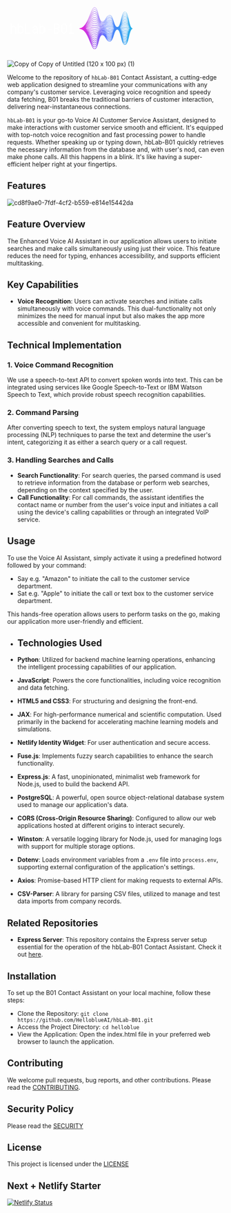<svg xmlns="http://www.w3.org/2000/svg" xmlns:xlink="http://www.w3.org/1999/xlink" width="1500" zoomAndPan="magnify" viewBox="0 0 1125 374.999991" height="500" preserveAspectRatio="xMidYMid meet" version="1.0"><defs><g/><clipPath id="49922f0321"><path d="M 373.628906 102.488281 L 648.878906 102.488281 L 648.878906 318.488281 L 373.628906 318.488281 Z M 373.628906 102.488281 " clip-rule="nonzero"/></clipPath><clipPath id="d25e6f1128"><path d="M 629.9375 168.160156 C 624.828125 146.046875 620 125.164062 609.703125 125.164062 C 599.417969 125.164062 594.585938 144.507812 589.472656 164.988281 C 584.6875 184.136719 579.742188 203.9375 570.355469 203.9375 C 560.9375 203.9375 556.003906 188.425781 551.230469 173.425781 C 546.332031 158.03125 541.265625 142.109375 531.007812 142.109375 C 520.84375 142.109375 515.757812 150.730469 510.839844 159.066406 C 505.867188 167.496094 501.171875 175.460938 491.664062 175.460938 C 482.269531 175.460938 477.324219 157.191406 472.546875 139.523438 C 467.429688 120.605469 462.597656 102.738281 452.320312 102.738281 C 444.035156 102.738281 436.988281 119.710938 428.0625 141.195312 C 415.28125 171.96875 399.375 210.265625 373.628906 210.265625 L 373.628906 214.003906 C 401.699219 214.003906 416.871094 251.636719 429.0625 281.875 C 437.214844 302.101562 443.65625 318.078125 452.320312 318.078125 C 463.257812 318.078125 468.175781 299.898438 473.378906 280.65625 C 478.074219 263.300781 482.929688 245.355469 491.664062 245.355469 C 500.679688 245.355469 505.253906 253.113281 510.097656 261.324219 C 515.140625 269.871094 520.351562 278.707031 531.007812 278.707031 C 541.898438 278.707031 547.058594 262.480469 552.050781 246.789062 C 556.730469 232.082031 561.570312 216.878906 570.355469 216.878906 C 579.070312 216.878906 583.933594 236.347656 588.636719 255.175781 C 593.832031 275.992188 598.746094 295.652344 609.703125 295.652344 C 620.671875 295.652344 625.582031 275.289062 630.777344 253.726562 C 635.261719 235.105469 640.347656 214.003906 649.050781 214.003906 L 649.050781 210.265625 C 639.671875 210.265625 634.722656 188.859375 629.9375 168.160156 Z M 491.664062 236.097656 C 488.882812 236.097656 486.480469 237.125 484.351562 238.894531 C 486.46875 236.792969 488.863281 235.535156 491.664062 235.535156 C 500.882812 235.535156 505.46875 241.089844 510.324219 246.96875 C 515.351562 253.058594 520.554688 259.355469 531.007812 259.355469 C 536.609375 259.355469 540.695312 256.164062 544.035156 251.511719 C 540.667969 258.15625 536.660156 263.097656 531.007812 263.097656 C 521.863281 263.097656 517.28125 256.808594 512.433594 250.152344 C 507.398438 243.242188 502.191406 236.097656 491.664062 236.097656 Z M 550.828125 207.269531 C 545.957031 206.539062 540.917969 205.785156 531.007812 205.785156 C 521.132812 205.785156 516.113281 206.191406 511.257812 206.582031 C 506.441406 206.972656 501.460938 207.375 491.664062 207.375 C 481.914062 207.375 476.957031 206.5 472.164062 205.65625 C 467.285156 204.800781 462.242188 203.910156 452.320312 203.910156 C 444.445312 203.910156 437.433594 205.003906 429.316406 206.269531 C 422.480469 207.335938 414.730469 208.542969 404.683594 209.421875 C 414.894531 207.210938 422.777344 204.164062 429.726562 201.476562 C 438.085938 198.238281 444.6875 195.683594 452.320312 195.683594 C 461.921875 195.683594 466.597656 198.152344 471.550781 200.769531 C 476.488281 203.375 481.59375 206.074219 491.664062 206.074219 C 501.613281 206.074219 506.667969 204.847656 511.558594 203.664062 C 516.339844 202.503906 521.285156 201.308594 531.007812 201.308594 C 540.644531 201.308594 545.332031 203.414062 550.296875 205.640625 C 552.101562 206.453125 553.929688 207.269531 556.015625 207.984375 C 554.144531 207.765625 552.472656 207.515625 550.828125 207.269531 Z M 555.886719 209.957031 C 553.949219 210.183594 552.226562 210.441406 550.53125 210.691406 C 545.730469 211.410156 540.769531 212.15625 531.007812 212.15625 C 521.214844 212.15625 516.234375 211.753906 511.417969 211.363281 C 506.5625 210.972656 501.542969 210.566406 491.664062 210.566406 C 481.738281 210.566406 476.695312 211.453125 471.816406 212.3125 C 467.023438 213.15625 462.066406 214.027344 452.320312 214.027344 C 444.570312 214.027344 437.980469 213.523438 429.636719 212.886719 C 422.871094 212.367188 415.21875 211.78125 405.308594 211.347656 C 415.191406 210.46875 422.851562 209.273438 429.621094 208.21875 C 437.988281 206.914062 444.597656 205.882812 452.320312 205.882812 C 462.070312 205.882812 467.027344 206.757812 471.820312 207.601562 C 476.699219 208.457031 481.742188 209.347656 491.664062 209.347656 C 501.539062 209.347656 506.5625 208.941406 511.417969 208.550781 C 516.234375 208.160156 521.214844 207.757812 531.011719 207.757812 C 540.773438 207.757812 545.738281 208.5 550.539062 209.21875 C 552.230469 209.472656 553.953125 209.730469 555.886719 209.957031 Z M 429.476562 214.933594 C 437.535156 215.550781 444.492188 216.082031 452.320312 216.082031 C 462.246094 216.082031 467.292969 215.195312 472.171875 214.335938 C 476.960938 213.492188 481.917969 212.621094 491.664062 212.621094 C 501.460938 212.621094 506.4375 213.023438 511.253906 213.410156 C 516.109375 213.804688 521.132812 214.207031 531.007812 214.207031 C 540.921875 214.207031 545.960938 213.453125 550.835938 212.726562 C 552.257812 212.511719 553.699219 212.296875 555.273438 212.101562 C 553.472656 212.753906 551.847656 213.480469 550.246094 214.199219 C 545.292969 216.421875 540.617188 218.523438 531.007812 218.523438 C 521.300781 218.523438 516.582031 217.378906 511.589844 216.171875 C 506.691406 214.984375 501.628906 213.757812 491.664062 213.757812 C 481.5625 213.757812 476.445312 216.460938 471.496094 219.078125 C 466.554688 221.683594 461.890625 224.148438 452.320312 224.148438 C 444.703125 224.148438 438.195312 222.128906 429.957031 219.570312 C 423.328125 217.511719 415.84375 215.1875 406.195312 213.445312 C 415.605469 213.871094 422.957031 214.433594 429.476562 214.933594 Z M 589.835938 213.121094 C 594.71875 214.050781 599.769531 215.015625 609.703125 215.015625 C 619.597656 215.015625 624.628906 214.441406 629.496094 213.886719 C 631.042969 213.710938 632.613281 213.53125 634.351562 213.371094 C 632.375 214.167969 630.617188 215.074219 628.886719 215.96875 C 623.945312 218.527344 619.28125 220.941406 609.703125 220.941406 C 600.152344 220.941406 595.492188 218.277344 590.558594 215.457031 C 588.511719 214.285156 586.433594 213.101562 583.988281 212.113281 C 586.132812 212.417969 588 212.769531 589.835938 213.121094 Z M 583.386719 209.957031 C 585.949219 209.621094 588.097656 209.210938 590.214844 208.808594 C 595.003906 207.894531 599.960938 206.953125 609.703125 206.953125 C 619.402344 206.953125 624.113281 208.316406 629.105469 209.761719 C 630.902344 210.28125 632.726562 210.808594 634.804688 211.265625 C 632.789062 211.445312 631.011719 211.644531 629.261719 211.84375 C 624.453125 212.394531 619.484375 212.960938 609.703125 212.960938 C 599.964844 212.960938 595.011719 212.015625 590.222656 211.105469 C 588.105469 210.699219 585.953125 210.289062 583.386719 209.957031 Z M 629.652344 207.867188 C 624.75 206.449219 619.679688 204.980469 609.703125 204.980469 C 599.773438 204.980469 594.726562 205.941406 589.84375 206.871094 C 587.816406 207.261719 585.753906 207.652344 583.316406 207.976562 C 586.03125 206.941406 588.285156 205.65625 590.5 204.390625 C 595.445312 201.558594 600.117188 198.886719 609.703125 198.886719 C 619.246094 198.886719 623.90625 202.117188 628.839844 205.535156 C 630.675781 206.808594 632.539062 208.097656 634.667969 209.214844 C 632.902344 208.804688 631.289062 208.339844 629.652344 207.867188 Z M 551.070312 203.917969 C 546.144531 201.707031 541.046875 199.417969 531.007812 199.417969 C 521.058594 199.417969 516.003906 200.644531 511.113281 201.828125 C 506.332031 202.984375 501.386719 204.183594 491.664062 204.183594 C 482.0625 204.183594 477.386719 201.714844 472.433594 199.097656 C 467.496094 196.492188 462.390625 193.792969 452.320312 193.792969 C 444.335938 193.792969 437.25 196.539062 429.042969 199.710938 C 422.171875 202.371094 414.378906 205.382812 404.289062 207.570312 C 414.691406 204.023438 422.710938 199.082031 429.773438 194.726562 C 438.144531 189.5625 444.757812 185.484375 452.320312 185.484375 C 461.816406 185.484375 466.46875 189.578125 471.394531 193.917969 C 476.355469 198.285156 481.488281 202.800781 491.664062 202.800781 C 501.675781 202.800781 506.757812 200.746094 511.675781 198.761719 C 516.648438 196.753906 521.347656 194.859375 531.007812 194.859375 C 540.546875 194.859375 545.207031 198.347656 550.140625 202.039062 C 551.925781 203.375 553.738281 204.722656 555.792969 205.90625 C 554.140625 205.296875 552.617188 204.613281 551.070312 203.917969 Z M 429.324219 221.609375 C 437.402344 224.117188 444.378906 226.28125 452.320312 226.28125 C 462.421875 226.28125 467.539062 223.578125 472.492188 220.964844 C 477.429688 218.355469 482.09375 215.894531 491.664062 215.894531 C 501.371094 215.894531 506.089844 217.035156 511.085938 218.246094 C 515.980469 219.433594 521.046875 220.660156 531.007812 220.660156 C 541.074219 220.660156 546.179688 218.367188 551.121094 216.148438 C 552.101562 215.707031 553.078125 215.269531 554.078125 214.855469 C 552.65625 215.78125 551.328125 216.769531 550.019531 217.75 C 545.113281 221.421875 540.476562 224.890625 531.007812 224.890625 C 521.386719 224.890625 516.707031 223 511.75 221 C 506.816406 219.007812 501.714844 216.949219 491.664062 216.949219 C 481.410156 216.949219 476.25 221.492188 471.257812 225.882812 C 466.363281 230.191406 461.738281 234.265625 452.320312 234.265625 C 444.832031 234.265625 438.398438 230.753906 430.257812 226.308594 C 423.84375 222.808594 416.636719 218.878906 407.421875 215.847656 C 416.199219 217.535156 423.136719 219.6875 429.324219 221.609375 Z M 589.5 217.3125 C 594.457031 220.148438 599.582031 223.078125 609.703125 223.078125 C 619.800781 223.078125 624.917969 220.429688 629.867188 217.867188 C 630.960938 217.300781 632.039062 216.746094 633.160156 216.21875 C 631.554688 217.464844 630.082031 218.816406 628.625 220.15625 C 623.730469 224.664062 619.105469 228.925781 609.703125 228.925781 C 600.3125 228.925781 595.6875 224.519531 590.792969 219.851562 C 589.050781 218.191406 587.28125 216.511719 585.28125 215.023438 C 586.742188 215.738281 588.113281 216.515625 589.5 217.3125 Z M 629.914062 203.984375 C 624.960938 200.550781 619.835938 196.996094 609.703125 196.996094 C 599.617188 196.996094 594.503906 199.921875 589.5625 202.75 C 587.660156 203.835938 585.796875 204.898438 583.683594 205.796875 C 586.304688 204.09375 588.496094 202.007812 590.652344 199.953125 C 595.578125 195.257812 600.226562 190.824219 609.703125 190.824219 C 619.140625 190.824219 623.789062 195.921875 628.710938 201.316406 C 630.382812 203.152344 632.078125 205.007812 633.976562 206.660156 C 632.574219 205.824219 631.253906 204.910156 629.914062 203.984375 Z M 551.222656 200.59375 C 546.269531 196.886719 541.148438 193.050781 531.007812 193.050781 C 520.996094 193.050781 515.914062 195.101562 511 197.085938 C 506.023438 199.09375 501.324219 200.992188 491.664062 200.992188 C 482.167969 200.992188 477.515625 196.898438 472.589844 192.558594 C 467.628906 188.191406 462.496094 183.675781 452.320312 183.675781 C 444.246094 183.675781 437.097656 188.085938 428.824219 193.1875 C 421.945312 197.429688 414.144531 202.238281 404.074219 205.722656 C 414.5625 200.839844 422.652344 194.011719 429.769531 187.996094 C 438.167969 180.894531 444.804688 175.285156 452.320312 175.285156 C 461.746094 175.285156 466.398438 181.015625 471.324219 187.085938 C 476.285156 193.199219 481.417969 199.523438 491.664062 199.523438 C 501.726562 199.523438 506.828125 196.640625 511.761719 193.855469 C 516.71875 191.054688 521.398438 188.410156 531.007812 188.410156 C 540.476562 188.410156 545.132812 193.285156 550.058594 198.445312 C 551.675781 200.140625 553.3125 201.847656 555.132812 203.386719 C 553.789062 202.507812 552.515625 201.558594 551.222656 200.59375 Z M 429.195312 228.253906 C 437.28125 232.667969 444.265625 236.480469 452.320312 236.480469 C 462.574219 236.480469 467.734375 231.941406 472.726562 227.546875 C 477.621094 223.238281 482.246094 219.167969 491.664062 219.167969 C 501.285156 219.167969 505.964844 221.058594 510.921875 223.058594 C 515.855469 225.046875 520.957031 227.109375 531.007812 227.109375 C 541.214844 227.109375 546.363281 223.253906 551.347656 219.527344 C 551.636719 219.308594 551.921875 219.09375 552.210938 218.882812 C 551.40625 219.683594 550.625 220.496094 549.851562 221.308594 C 544.964844 226.425781 540.351562 231.257812 531.007812 231.257812 C 521.472656 231.257812 516.824219 228.632812 511.902344 225.847656 C 506.9375 223.042969 501.800781 220.140625 491.664062 220.140625 C 481.28125 220.140625 476.105469 226.519531 471.097656 232.6875 C 466.21875 238.699219 461.609375 244.382812 452.320312 244.382812 C 444.957031 244.382812 438.585938 239.394531 430.519531 233.085938 C 424.433594 228.324219 417.628906 223.003906 409.046875 218.761719 C 417.019531 221.613281 423.433594 225.113281 429.195312 228.253906 Z M 589.265625 221.457031 C 594.257812 226.21875 599.421875 231.144531 609.703125 231.144531 C 619.972656 231.144531 625.136719 226.386719 630.128906 221.785156 C 630.464844 221.476562 630.796875 221.171875 631.128906 220.867188 C 630.21875 222.003906 629.335938 223.167969 628.460938 224.332031 C 623.578125 230.796875 618.96875 236.90625 609.703125 236.90625 C 600.441406 236.90625 595.832031 230.753906 590.949219 224.238281 C 589.828125 222.742188 588.699219 221.238281 587.503906 219.796875 C 588.09375 220.34375 588.675781 220.898438 589.265625 221.457031 Z M 630.046875 200.097656 C 625.078125 194.652344 619.941406 189.015625 609.703125 189.015625 C 599.503906 189.015625 594.371094 193.910156 589.40625 198.644531 C 587.816406 200.160156 586.253906 201.644531 584.550781 202.964844 C 586.828125 200.734375 588.789062 198.121094 590.71875 195.542969 C 595.644531 188.96875 600.296875 182.757812 609.703125 182.757812 C 619.078125 182.757812 623.734375 189.742188 628.660156 197.132812 C 630.007812 199.15625 631.371094 201.195312 632.84375 203.09375 C 631.898438 202.128906 630.976562 201.121094 630.046875 200.097656 Z M 551.304688 197.253906 C 546.34375 192.058594 541.214844 186.683594 531.007812 186.683594 C 520.945312 186.683594 515.84375 189.566406 510.914062 192.355469 C 505.957031 195.15625 501.273438 197.800781 491.664062 197.800781 C 482.238281 197.800781 477.585938 192.066406 472.660156 186 C 467.699219 179.882812 462.566406 173.558594 452.320312 173.558594 C 444.175781 173.558594 436.984375 179.640625 428.65625 186.679688 C 421.78125 192.488281 413.988281 199.066406 403.96875 203.847656 C 414.472656 197.640625 422.585938 188.945312 429.726562 181.292969 C 437.835938 172.59375 444.839844 165.085938 452.320312 165.085938 C 461.703125 165.085938 466.363281 172.46875 471.296875 180.285156 C 476.253906 188.136719 481.375 196.253906 491.664062 196.253906 C 501.765625 196.253906 506.878906 192.539062 511.820312 188.949219 C 516.765625 185.355469 521.441406 181.960938 531.007812 181.960938 C 540.433594 181.960938 545.089844 188.234375 550.023438 194.875 C 551.351562 196.664062 552.691406 198.46875 554.140625 200.152344 C 553.179688 199.21875 552.25 198.242188 551.304688 197.253906 Z M 429.101562 234.894531 C 437.183594 241.21875 444.164062 246.679688 452.320312 246.679688 C 462.703125 246.679688 467.878906 240.304688 472.886719 234.136719 C 477.765625 228.121094 482.375 222.441406 491.664062 222.441406 C 501.199219 222.441406 505.847656 225.066406 510.769531 227.851562 C 515.738281 230.65625 520.871094 233.558594 531.007812 233.558594 C 540.347656 233.558594 545.46875 229.128906 550.0625 224.40625 C 549.949219 224.554688 549.835938 224.707031 549.726562 224.855469 C 544.851562 231.421875 540.246094 237.625 531.007812 237.625 C 521.558594 237.625 516.933594 234.265625 512.035156 230.707031 C 507.046875 227.082031 501.886719 223.332031 491.664062 223.332031 C 481.171875 223.332031 475.992188 231.535156 470.984375 239.46875 C 466.109375 247.199219 461.5 254.5 452.320312 254.5 C 445.070312 254.5 438.75 248.046875 430.746094 239.878906 C 425.132812 234.152344 418.910156 227.804688 411.222656 222.511719 C 418.167969 226.347656 423.90625 230.828125 429.101562 234.894531 Z M 591.058594 228.597656 C 590.71875 228.015625 590.378906 227.433594 590.035156 226.851562 C 594.773438 233.121094 599.933594 239.207031 609.703125 239.207031 C 619.101562 239.207031 624.234375 233.613281 628.828125 227.644531 C 628.667969 227.921875 628.507812 228.203125 628.347656 228.480469 C 623.464844 236.917969 618.855469 244.886719 609.703125 244.886719 C 600.550781 244.886719 595.941406 236.976562 591.058594 228.597656 Z M 630.09375 196.175781 C 625.132812 188.734375 620.003906 181.035156 609.703125 181.035156 C 599.433594 181.035156 594.304688 187.882812 589.339844 194.507812 C 588.1875 196.046875 587.046875 197.5625 585.863281 198.988281 C 587.609375 196.539062 589.183594 193.839844 590.738281 191.167969 C 595.675781 182.699219 600.339844 174.695312 609.703125 174.695312 C 619.042969 174.695312 623.710938 183.582031 628.648438 192.984375 C 629.574219 194.75 630.507812 196.523438 631.480469 198.242188 C 631.019531 197.5625 630.558594 196.871094 630.09375 196.175781 Z M 551.34375 193.898438 C 546.386719 187.21875 541.257812 180.316406 531.007812 180.316406 C 520.90625 180.316406 515.796875 184.027344 510.855469 187.621094 C 505.90625 191.214844 501.234375 194.609375 491.664062 194.609375 C 482.28125 194.609375 477.621094 187.226562 472.6875 179.410156 C 467.734375 171.558594 462.609375 163.441406 452.320312 163.441406 C 444.125 163.441406 436.894531 171.195312 428.523438 180.171875 C 421.660156 187.53125 413.878906 195.863281 403.925781 201.933594 C 414.398438 194.410156 422.515625 183.886719 429.65625 174.617188 C 437.8125 164.03125 444.855469 154.886719 452.320312 154.886719 C 461.683594 154.886719 466.355469 163.933594 471.300781 173.507812 C 476.242188 183.082031 481.355469 192.976562 491.664062 192.976562 C 501.796875 192.976562 506.910156 188.4375 511.855469 184.046875 C 516.800781 179.65625 521.46875 175.507812 531.007812 175.507812 C 540.40625 175.507812 545.074219 183.191406 550.015625 191.328125 C 550.996094 192.9375 551.980469 194.558594 553.011719 196.125 C 552.453125 195.390625 551.898438 194.648438 551.34375 193.898438 Z M 429.046875 241.546875 C 437.105469 249.773438 444.070312 256.878906 452.320312 256.878906 C 462.8125 256.878906 467.992188 248.675781 473 240.742188 C 477.878906 233.015625 482.484375 225.714844 491.664062 225.714844 C 501.113281 225.714844 505.738281 229.074219 510.636719 232.632812 C 515.625 236.257812 520.785156 240.007812 531.007812 240.007812 C 539.082031 240.007812 544.011719 235.828125 548.148438 230.8125 C 543.773438 237.875 539.226562 243.992188 531.007812 243.992188 C 521.640625 243.992188 517.03125 239.902344 512.152344 235.570312 C 507.148438 231.121094 501.96875 226.523438 491.664062 226.523438 C 481.078125 226.523438 475.902344 236.546875 470.898438 246.238281 C 466.015625 255.6875 461.40625 264.617188 452.320312 264.617188 C 445.175781 264.617188 438.582031 256.304688 430.945312 246.683594 C 425.964844 240.40625 420.5 233.527344 413.941406 227.492188 C 419.671875 231.984375 424.558594 236.96875 429.046875 241.546875 Z M 609.703125 247.269531 C 617.800781 247.269531 622.730469 241.972656 626.851562 235.589844 C 622.445312 244.832031 617.886719 252.867188 609.703125 252.867188 C 601.265625 252.867188 596.679688 244.46875 592.144531 235.03125 C 596.351562 241.652344 601.335938 247.269531 609.703125 247.269531 Z M 630.105469 192.222656 C 625.15625 182.796875 620.039062 173.054688 609.703125 173.054688 C 599.394531 173.054688 594.273438 181.84375 589.320312 190.339844 C 588.652344 191.488281 587.988281 192.625 587.316406 193.738281 C 588.503906 191.496094 589.625 189.148438 590.734375 186.820312 C 595.683594 176.4375 600.359375 166.632812 609.703125 166.632812 C 619.027344 166.632812 623.707031 177.429688 628.664062 188.863281 C 629.191406 190.078125 629.71875 191.296875 630.257812 192.507812 C 630.207031 192.414062 630.15625 192.316406 630.105469 192.222656 Z M 551.351562 190.515625 C 546.402344 182.371094 541.285156 173.949219 531.007812 173.949219 C 520.878906 173.949219 515.761719 178.488281 510.820312 182.878906 C 505.875 187.269531 501.203125 191.417969 491.664062 191.417969 C 482.304688 191.417969 477.632812 182.371094 472.6875 172.792969 C 467.742188 163.222656 462.632812 153.324219 452.320312 153.324219 C 444.085938 153.324219 436.824219 162.75 428.417969 173.664062 C 421.570312 182.550781 413.8125 192.613281 403.9375 199.96875 C 414.347656 191.140625 422.441406 178.820312 429.566406 167.96875 C 437.773438 155.476562 444.859375 144.6875 452.320312 144.6875 C 461.671875 144.6875 466.355469 155.40625 471.316406 166.753906 C 476.246094 178.035156 481.34375 189.703125 491.664062 189.703125 C 501.816406 189.703125 506.929688 184.339844 511.875 179.152344 C 516.820312 173.960938 521.492188 169.058594 531.011719 169.058594 C 540.394531 169.058594 545.074219 178.160156 550.027344 187.796875 C 550.671875 189.050781 551.320312 190.308594 551.980469 191.550781 C 551.769531 191.207031 551.558594 190.863281 551.351562 190.515625 Z M 429.015625 248.214844 C 437.046875 258.335938 443.984375 267.082031 452.320312 267.082031 C 462.90625 267.082031 468.082031 257.058594 473.085938 247.367188 C 477.96875 237.914062 482.578125 228.988281 491.664062 228.988281 C 501.03125 228.988281 505.640625 233.078125 510.519531 237.410156 C 515.527344 241.859375 520.707031 246.457031 531.007812 246.457031 C 538.089844 246.457031 542.75 242.597656 546.570312 237.558594 C 542.617188 244.671875 538.226562 250.359375 531.007812 250.359375 C 521.71875 250.359375 517.125 245.539062 512.257812 240.433594 C 507.238281 235.164062 502.046875 229.714844 491.664062 229.714844 C 480.996094 229.714844 475.828125 241.546875 470.828125 252.988281 C 465.941406 264.167969 461.324219 274.730469 452.320312 274.730469 C 445.273438 274.730469 438.714844 264.890625 431.125 253.492188 C 427 247.300781 422.542969 240.609375 417.394531 234.410156 C 421.667969 238.960938 425.46875 243.746094 429.015625 248.214844 Z M 609.703125 255.332031 C 616.773438 255.332031 621.429688 250.445312 625.226562 244.035156 C 621.328125 253.140625 616.8125 260.851562 609.703125 260.851562 C 602.375 260.851562 597.804688 252.859375 593.828125 243.617188 C 597.691406 250.21875 602.414062 255.332031 609.703125 255.332031 Z M 609.703125 165.070312 C 599.375 165.070312 594.265625 175.785156 589.324219 186.148438 C 589.074219 186.679688 588.820312 187.207031 588.566406 187.734375 C 589.296875 186.003906 590.007812 184.242188 590.714844 182.488281 C 595.460938 170.730469 600.367188 158.570312 609.703125 158.570312 C 619.027344 158.570312 623.9375 171.878906 628.683594 184.753906 C 628.882812 185.292969 629.082031 185.832031 629.28125 186.371094 C 624.582031 175.597656 619.488281 165.070312 609.703125 165.070312 Z M 531.007812 167.582031 C 520.855469 167.582031 515.746094 172.945312 510.800781 178.132812 C 505.855469 183.324219 501.183594 188.226562 491.664062 188.226562 C 482.3125 188.226562 477.628906 177.507812 472.671875 166.160156 C 467.738281 154.875 462.640625 143.207031 452.320312 143.207031 C 444.0625 143.207031 437.121094 153.777344 428.332031 167.160156 C 421.460938 177.621094 413.675781 189.46875 403.796875 198.117188 C 414.210938 187.980469 422.324219 173.820312 429.46875 161.351562 C 437.726562 146.9375 444.855469 134.488281 452.320312 134.488281 C 461.675781 134.488281 466.589844 147.460938 471.339844 160.007812 C 476.257812 172.996094 481.347656 186.429688 491.664062 186.429688 C 501.828125 186.429688 506.9375 180.246094 511.875 174.265625 C 516.824219 168.273438 521.503906 162.609375 531.007812 162.609375 C 540.390625 162.609375 545.082031 173.132812 550.042969 184.277344 C 550.414062 185.105469 550.785156 185.9375 551.160156 186.765625 C 546.277344 177.273438 541.171875 167.582031 531.007812 167.582031 Z M 429.003906 254.90625 C 437.332031 267.40625 443.90625 277.277344 452.320312 277.277344 C 461.847656 277.277344 466.988281 267.84375 471.542969 257.679688 C 471.28125 258.359375 471.023438 259.046875 470.761719 259.726562 C 466.085938 272.078125 461.25 284.851562 452.320312 284.851562 C 445.359375 284.851562 438.839844 273.476562 431.285156 260.308594 C 428.214844 254.949219 424.957031 249.269531 421.363281 243.746094 C 424.070312 247.503906 426.597656 251.289062 429.003906 254.90625 Z M 481.574219 238.003906 C 484.3125 234.5 487.523438 232.261719 491.664062 232.261719 C 500.957031 232.261719 505.550781 237.085938 510.414062 242.191406 C 515.4375 247.457031 520.628906 252.90625 531.007812 252.90625 C 537.296875 252.90625 541.675781 249.367188 545.246094 244.457031 C 541.601562 251.457031 537.417969 256.726562 531.007812 256.726562 C 521.792969 256.726562 517.207031 251.175781 512.351562 245.292969 C 507.320312 239.203125 502.121094 232.90625 491.664062 232.90625 C 487.597656 232.90625 484.332031 234.859375 481.574219 238.003906 Z M 609.703125 263.398438 C 615.96875 263.398438 620.335938 258.90625 623.882812 252.648438 C 620.265625 261.699219 615.996094 268.832031 609.703125 268.832031 C 603.21875 268.832031 598.886719 261.476562 595.199219 252.304688 C 598.804688 258.726562 603.246094 263.398438 609.703125 263.398438 Z M 609.703125 157.089844 C 599.488281 157.089844 594.390625 169.429688 589.515625 181.511719 C 589.910156 180.402344 590.300781 179.285156 590.6875 178.171875 C 595.445312 164.570312 600.363281 150.503906 609.703125 150.503906 C 618.921875 150.503906 623.839844 165.480469 628.546875 180.140625 C 624.046875 168.210938 618.996094 157.089844 609.703125 157.089844 Z M 609.703125 149.109375 C 599.953125 149.109375 594.875 162.058594 590.203125 175.335938 C 590.355469 174.84375 590.507812 174.355469 590.65625 173.863281 C 595.421875 158.414062 600.351562 142.441406 609.703125 142.441406 C 618.558594 142.441406 623.453125 158.039062 628 173.957031 C 623.640625 160.894531 618.632812 149.109375 609.703125 149.109375 Z M 531.007812 161.210938 C 520.84375 161.210938 515.738281 167.398438 510.796875 173.375 C 505.847656 179.371094 501.171875 185.035156 491.664062 185.035156 C 482.3125 185.035156 477.398438 172.058594 472.644531 159.511719 C 467.726562 146.523438 462.640625 133.089844 452.320312 133.089844 C 444.046875 133.089844 437.078125 145.253906 428.253906 160.65625 C 421.359375 172.695312 413.546875 186.332031 403.65625 196.273438 C 414.066406 184.835938 422.199219 168.839844 429.359375 154.757812 C 437.667969 138.40625 444.84375 124.289062 452.320312 124.289062 C 461.683594 124.289062 466.609375 139.023438 471.371094 153.273438 C 476.277344 167.964844 481.355469 183.15625 491.664062 183.15625 C 501.835938 183.15625 506.933594 176.15625 511.867188 169.386719 C 516.824219 162.585938 521.507812 156.160156 531.007812 156.160156 C 540.398438 156.160156 545.316406 168.667969 550.070312 180.769531 C 550.226562 181.164062 550.382812 181.5625 550.539062 181.960938 C 545.84375 171.476562 540.757812 161.210938 531.007812 161.210938 Z M 429.007812 261.617188 C 437.292969 276.066406 443.835938 287.480469 452.320312 287.480469 C 460.4375 287.480469 465.371094 279.691406 469.449219 270.199219 C 465.128906 282.9375 460.394531 294.96875 452.320312 294.96875 C 445.445312 294.96875 438.953125 282.066406 431.441406 267.132812 C 429.570312 263.410156 427.628906 259.554688 425.582031 255.683594 C 426.753906 257.6875 427.894531 259.675781 429.007812 261.617188 Z M 609.703125 271.460938 C 615.324219 271.460938 619.414062 267.335938 622.75 261.316406 C 619.359375 270.1875 615.34375 276.8125 609.703125 276.8125 C 603.890625 276.8125 599.804688 270.011719 596.351562 261.027344 C 599.742188 267.191406 603.910156 271.460938 609.703125 271.460938 Z M 609.703125 141.128906 C 600.277344 141.128906 595.226562 154.84375 590.6875 169.339844 C 595.441406 152.109375 600.375 134.378906 609.703125 134.378906 C 618.285156 134.378906 623.152344 150.667969 627.582031 167.820312 C 623.21875 153.222656 618.410156 141.128906 609.703125 141.128906 Z M 550.101562 177.269531 C 545.527344 165.785156 540.46875 154.84375 531.007812 154.84375 C 520.839844 154.84375 515.738281 161.84375 510.804688 168.613281 C 505.847656 175.417969 501.167969 181.84375 491.664062 181.84375 C 482.300781 181.84375 477.378906 167.109375 472.617188 152.855469 C 467.707031 138.164062 462.628906 122.972656 452.320312 122.972656 C 444.039062 122.972656 437.042969 136.734375 428.1875 154.160156 C 421.230469 167.847656 413.347656 183.363281 403.378906 194.617188 C 413.851562 181.867188 422.039062 163.949219 429.246094 148.183594 C 437.605469 129.890625 444.828125 114.085938 452.320312 114.085938 C 461.699219 114.085938 466.632812 130.589844 471.402344 146.546875 C 476.304688 162.933594 481.371094 179.882812 491.664062 179.882812 C 501.835938 179.882812 506.929688 172.070312 511.855469 164.515625 C 516.820312 156.902344 521.507812 149.710938 531.011719 149.710938 C 540.410156 149.710938 545.339844 163.71875 550.101562 177.269531 Z M 431.585938 273.960938 C 430.894531 272.410156 430.191406 270.839844 429.476562 269.257812 C 437.503906 285.210938 443.933594 297.679688 452.320312 297.679688 C 459.496094 297.679688 464.179688 290.878906 467.980469 281.941406 C 464.011719 294.371094 459.46875 305.085938 452.320312 305.085938 C 445.523438 305.085938 439.066406 290.660156 431.585938 273.960938 Z M 491.664062 238.808594 C 497.144531 238.808594 500.980469 241.066406 504.222656 244.304688 C 500.957031 241.3125 496.992188 239.289062 491.664062 239.289062 C 489.65625 239.289062 487.851562 239.855469 486.207031 240.882812 C 487.851562 239.5625 489.652344 238.808594 491.664062 238.808594 Z M 512.507812 255.011719 C 512.167969 254.488281 511.824219 253.964844 511.484375 253.445312 C 516.164062 259.78125 521.34375 265.804688 531.007812 265.804688 C 536.058594 265.804688 539.878906 262.90625 543.027344 258.515625 C 539.859375 264.910156 536.097656 269.464844 531.007812 269.464844 C 521.929688 269.464844 517.351562 262.441406 512.507812 255.011719 Z M 609.703125 279.523438 C 614.757812 279.523438 618.527344 275.949219 621.632812 270.375 C 618.46875 278.804688 614.730469 284.796875 609.703125 284.796875 C 604.441406 284.796875 600.589844 278.46875 597.335938 269.734375 C 600.542969 275.605469 604.457031 279.523438 609.703125 279.523438 Z M 609.703125 126.3125 C 618.113281 126.3125 622.960938 143.519531 627.324219 162 C 623.023438 146.136719 618.242188 133.144531 609.703125 133.144531 C 600.457031 133.144531 595.609375 147.261719 591.011719 163.566406 C 595.667969 144.964844 600.59375 126.3125 609.703125 126.3125 Z M 429.125 141.636719 C 437.539062 121.382812 444.804688 103.890625 452.320312 103.890625 C 461.71875 103.890625 466.660156 122.15625 471.4375 139.824219 C 476.554688 158.742188 481.390625 176.609375 491.664062 176.609375 C 501.828125 176.609375 506.914062 167.988281 511.832031 159.652344 C 516.804688 151.222656 521.503906 143.261719 531.007812 143.261719 C 540.214844 143.261719 545.136719 158.078125 549.808594 172.753906 C 545.3125 160.214844 540.273438 148.476562 531.007812 148.476562 C 520.839844 148.476562 515.746094 156.289062 510.820312 163.84375 C 505.855469 171.457031 501.167969 178.652344 491.664062 178.652344 C 482.289062 178.652344 477.355469 162.152344 472.582031 146.195312 C 467.683594 129.804688 462.617188 112.855469 452.320312 112.855469 C 444.035156 112.855469 437.011719 128.222656 428.125 147.671875 C 421.097656 163.050781 413.121094 180.496094 403.050781 193.0625 C 413.605469 179.003906 421.863281 159.117188 429.125 141.636719 Z M 452.320312 315.203125 C 445.90625 315.203125 439.480469 299.996094 432.710938 283.238281 C 439.277344 297.519531 445.035156 307.878906 452.320312 307.878906 C 458.765625 307.878906 463.121094 302.09375 466.683594 293.757812 C 462.996094 305.65625 458.691406 315.203125 452.320312 315.203125 Z M 487.1875 243.628906 C 488.5625 242.632812 490.046875 242.082031 491.664062 242.082031 C 495.640625 242.082031 498.753906 243.429688 501.402344 245.566406 C 498.707031 243.660156 495.550781 242.480469 491.664062 242.480469 C 490.046875 242.480469 488.5625 242.886719 487.1875 243.628906 Z M 531.007812 275.832031 C 522.6875 275.832031 518.152344 269.222656 513.691406 261.75 C 517.855469 267.484375 522.824219 272.257812 531.007812 272.257812 C 535.613281 272.257812 539.191406 269.59375 542.167969 265.449219 C 539.175781 271.601562 535.640625 275.832031 531.007812 275.832031 Z M 609.703125 292.777344 C 604.984375 292.777344 601.398438 287.0625 598.351562 278.84375 C 601.347656 284.210938 604.957031 287.589844 609.703125 287.589844 C 614.242188 287.589844 617.742188 284.394531 620.65625 279.269531 C 617.6875 287.207031 614.175781 292.777344 609.703125 292.777344 Z M 609.703125 292.777344 " clip-rule="nonzero"/></clipPath><linearGradient x1="0.000017447" gradientTransform="matrix(0.575002, 0, 0, 0.575002, 373.630585, 102.739018)" y1="187.25" x2="478.694268" gradientUnits="userSpaceOnUse" y2="187.25" id="117ca05d0d"><stop stop-opacity="1" stop-color="rgb(95.698547%, 12.199402%, 84.298706%)" offset="0"/><stop stop-opacity="1" stop-color="rgb(95.265198%, 12.417603%, 84.405518%)" offset="0.00390625"/><stop stop-opacity="1" stop-color="rgb(94.833374%, 12.637329%, 84.513855%)" offset="0.0078125"/><stop stop-opacity="1" stop-color="rgb(94.335938%, 12.887573%, 84.635925%)" offset="0.0117188"/><stop stop-opacity="1" stop-color="rgb(93.840027%, 13.139343%, 84.759521%)" offset="0.015625"/><stop stop-opacity="1" stop-color="rgb(93.34259%, 13.389587%, 84.881592%)" offset="0.0195313"/><stop stop-opacity="1" stop-color="rgb(92.845154%, 13.641357%, 85.005188%)" offset="0.0234375"/><stop stop-opacity="1" stop-color="rgb(92.347717%, 13.891602%, 85.127258%)" offset="0.0273438"/><stop stop-opacity="1" stop-color="rgb(91.851807%, 14.143372%, 85.250854%)" offset="0.03125"/><stop stop-opacity="1" stop-color="rgb(91.35437%, 14.395142%, 85.372925%)" offset="0.0351562"/><stop stop-opacity="1" stop-color="rgb(90.858459%, 14.646912%, 85.496521%)" offset="0.0390625"/><stop stop-opacity="1" stop-color="rgb(90.361023%, 14.897156%, 85.618591%)" offset="0.0429688"/><stop stop-opacity="1" stop-color="rgb(89.865112%, 15.148926%, 85.742188%)" offset="0.046875"/><stop stop-opacity="1" stop-color="rgb(89.367676%, 15.39917%, 85.864258%)" offset="0.0507813"/><stop stop-opacity="1" stop-color="rgb(88.871765%, 15.65094%, 85.987854%)" offset="0.0546875"/><stop stop-opacity="1" stop-color="rgb(88.374329%, 15.901184%, 86.109924%)" offset="0.0585938"/><stop stop-opacity="1" stop-color="rgb(87.878418%, 16.152954%, 86.233521%)" offset="0.0625"/><stop stop-opacity="1" stop-color="rgb(87.380981%, 16.403198%, 86.355591%)" offset="0.0664063"/><stop stop-opacity="1" stop-color="rgb(86.885071%, 16.654968%, 86.479187%)" offset="0.0703125"/><stop stop-opacity="1" stop-color="rgb(86.387634%, 16.905212%, 86.601257%)" offset="0.0742188"/><stop stop-opacity="1" stop-color="rgb(85.890198%, 17.156982%, 86.724854%)" offset="0.078125"/><stop stop-opacity="1" stop-color="rgb(85.392761%, 17.407227%, 86.846924%)" offset="0.0820313"/><stop stop-opacity="1" stop-color="rgb(84.896851%, 17.658997%, 86.97052%)" offset="0.0859375"/><stop stop-opacity="1" stop-color="rgb(84.399414%, 17.910767%, 87.09259%)" offset="0.0898438"/><stop stop-opacity="1" stop-color="rgb(83.903503%, 18.162537%, 87.216187%)" offset="0.09375"/><stop stop-opacity="1" stop-color="rgb(83.406067%, 18.412781%, 87.338257%)" offset="0.0976563"/><stop stop-opacity="1" stop-color="rgb(82.910156%, 18.664551%, 87.461853%)" offset="0.101563"/><stop stop-opacity="1" stop-color="rgb(82.41272%, 18.914795%, 87.583923%)" offset="0.105469"/><stop stop-opacity="1" stop-color="rgb(81.916809%, 19.166565%, 87.70752%)" offset="0.109375"/><stop stop-opacity="1" stop-color="rgb(81.419373%, 19.416809%, 87.82959%)" offset="0.113281"/><stop stop-opacity="1" stop-color="rgb(80.923462%, 19.668579%, 87.953186%)" offset="0.117188"/><stop stop-opacity="1" stop-color="rgb(80.426025%, 19.918823%, 88.075256%)" offset="0.121094"/><stop stop-opacity="1" stop-color="rgb(79.930115%, 20.170593%, 88.198853%)" offset="0.125"/><stop stop-opacity="1" stop-color="rgb(79.432678%, 20.420837%, 88.320923%)" offset="0.128906"/><stop stop-opacity="1" stop-color="rgb(78.936768%, 20.672607%, 88.444519%)" offset="0.132812"/><stop stop-opacity="1" stop-color="rgb(78.439331%, 20.924377%, 88.566589%)" offset="0.136719"/><stop stop-opacity="1" stop-color="rgb(77.941895%, 21.176147%, 88.690186%)" offset="0.140625"/><stop stop-opacity="1" stop-color="rgb(77.444458%, 21.426392%, 88.812256%)" offset="0.144531"/><stop stop-opacity="1" stop-color="rgb(76.948547%, 21.678162%, 88.935852%)" offset="0.148438"/><stop stop-opacity="1" stop-color="rgb(76.451111%, 21.928406%, 89.057922%)" offset="0.152344"/><stop stop-opacity="1" stop-color="rgb(75.9552%, 22.180176%, 89.181519%)" offset="0.15625"/><stop stop-opacity="1" stop-color="rgb(75.457764%, 22.43042%, 89.303589%)" offset="0.160156"/><stop stop-opacity="1" stop-color="rgb(74.961853%, 22.68219%, 89.427185%)" offset="0.164062"/><stop stop-opacity="1" stop-color="rgb(74.464417%, 22.932434%, 89.549255%)" offset="0.167969"/><stop stop-opacity="1" stop-color="rgb(73.968506%, 23.184204%, 89.672852%)" offset="0.171875"/><stop stop-opacity="1" stop-color="rgb(73.471069%, 23.434448%, 89.794922%)" offset="0.175781"/><stop stop-opacity="1" stop-color="rgb(72.975159%, 23.686218%, 89.916992%)" offset="0.179687"/><stop stop-opacity="1" stop-color="rgb(72.477722%, 23.937988%, 90.039062%)" offset="0.183594"/><stop stop-opacity="1" stop-color="rgb(71.981812%, 24.189758%, 90.162659%)" offset="0.1875"/><stop stop-opacity="1" stop-color="rgb(71.484375%, 24.440002%, 90.284729%)" offset="0.191406"/><stop stop-opacity="1" stop-color="rgb(70.986938%, 24.691772%, 90.408325%)" offset="0.195313"/><stop stop-opacity="1" stop-color="rgb(70.489502%, 24.942017%, 90.530396%)" offset="0.199219"/><stop stop-opacity="1" stop-color="rgb(69.993591%, 25.193787%, 90.653992%)" offset="0.203125"/><stop stop-opacity="1" stop-color="rgb(69.496155%, 25.444031%, 90.776062%)" offset="0.207031"/><stop stop-opacity="1" stop-color="rgb(69.000244%, 25.695801%, 90.899658%)" offset="0.210938"/><stop stop-opacity="1" stop-color="rgb(68.502808%, 25.946045%, 91.021729%)" offset="0.214844"/><stop stop-opacity="1" stop-color="rgb(68.006897%, 26.197815%, 91.145325%)" offset="0.21875"/><stop stop-opacity="1" stop-color="rgb(67.50946%, 26.448059%, 91.267395%)" offset="0.222656"/><stop stop-opacity="1" stop-color="rgb(67.01355%, 26.699829%, 91.390991%)" offset="0.226562"/><stop stop-opacity="1" stop-color="rgb(66.516113%, 26.950073%, 91.513062%)" offset="0.230469"/><stop stop-opacity="1" stop-color="rgb(66.020203%, 27.201843%, 91.636658%)" offset="0.234375"/><stop stop-opacity="1" stop-color="rgb(65.522766%, 27.453613%, 91.758728%)" offset="0.238281"/><stop stop-opacity="1" stop-color="rgb(65.026855%, 27.705383%, 91.882324%)" offset="0.242188"/><stop stop-opacity="1" stop-color="rgb(64.529419%, 27.955627%, 92.004395%)" offset="0.246094"/><stop stop-opacity="1" stop-color="rgb(64.031982%, 28.207397%, 92.127991%)" offset="0.25"/><stop stop-opacity="1" stop-color="rgb(63.534546%, 28.457642%, 92.250061%)" offset="0.253906"/><stop stop-opacity="1" stop-color="rgb(63.038635%, 28.709412%, 92.373657%)" offset="0.257812"/><stop stop-opacity="1" stop-color="rgb(62.541199%, 28.959656%, 92.495728%)" offset="0.261719"/><stop stop-opacity="1" stop-color="rgb(62.045288%, 29.211426%, 92.619324%)" offset="0.265625"/><stop stop-opacity="1" stop-color="rgb(61.547852%, 29.46167%, 92.741394%)" offset="0.269531"/><stop stop-opacity="1" stop-color="rgb(61.051941%, 29.71344%, 92.86499%)" offset="0.273438"/><stop stop-opacity="1" stop-color="rgb(60.554504%, 29.963684%, 92.987061%)" offset="0.277344"/><stop stop-opacity="1" stop-color="rgb(60.058594%, 30.215454%, 93.110657%)" offset="0.28125"/><stop stop-opacity="1" stop-color="rgb(59.561157%, 30.467224%, 93.232727%)" offset="0.285156"/><stop stop-opacity="1" stop-color="rgb(59.065247%, 30.718994%, 93.356323%)" offset="0.289062"/><stop stop-opacity="1" stop-color="rgb(58.56781%, 30.969238%, 93.478394%)" offset="0.292969"/><stop stop-opacity="1" stop-color="rgb(58.071899%, 31.221008%, 93.60199%)" offset="0.296875"/><stop stop-opacity="1" stop-color="rgb(57.574463%, 31.471252%, 93.72406%)" offset="0.300781"/><stop stop-opacity="1" stop-color="rgb(57.078552%, 31.723022%, 93.847656%)" offset="0.304688"/><stop stop-opacity="1" stop-color="rgb(56.581116%, 31.973267%, 93.969727%)" offset="0.308594"/><stop stop-opacity="1" stop-color="rgb(56.083679%, 32.225037%, 94.093323%)" offset="0.3125"/><stop stop-opacity="1" stop-color="rgb(55.586243%, 32.475281%, 94.215393%)" offset="0.316406"/><stop stop-opacity="1" stop-color="rgb(55.090332%, 32.727051%, 94.338989%)" offset="0.320312"/><stop stop-opacity="1" stop-color="rgb(54.592896%, 32.977295%, 94.46106%)" offset="0.324219"/><stop stop-opacity="1" stop-color="rgb(54.096985%, 33.229065%, 94.584656%)" offset="0.328125"/><stop stop-opacity="1" stop-color="rgb(53.599548%, 33.479309%, 94.706726%)" offset="0.332031"/><stop stop-opacity="1" stop-color="rgb(53.103638%, 33.731079%, 94.830322%)" offset="0.335938"/><stop stop-opacity="1" stop-color="rgb(52.606201%, 33.982849%, 94.952393%)" offset="0.339844"/><stop stop-opacity="1" stop-color="rgb(52.110291%, 34.234619%, 95.075989%)" offset="0.34375"/><stop stop-opacity="1" stop-color="rgb(51.612854%, 34.484863%, 95.198059%)" offset="0.347656"/><stop stop-opacity="1" stop-color="rgb(51.116943%, 34.736633%, 95.321655%)" offset="0.351562"/><stop stop-opacity="1" stop-color="rgb(50.619507%, 34.986877%, 95.443726%)" offset="0.355469"/><stop stop-opacity="1" stop-color="rgb(50.123596%, 35.238647%, 95.567322%)" offset="0.359375"/><stop stop-opacity="1" stop-color="rgb(49.62616%, 35.488892%, 95.689392%)" offset="0.363281"/><stop stop-opacity="1" stop-color="rgb(49.128723%, 35.740662%, 95.812988%)" offset="0.367188"/><stop stop-opacity="1" stop-color="rgb(48.631287%, 35.990906%, 95.935059%)" offset="0.371094"/><stop stop-opacity="1" stop-color="rgb(48.135376%, 36.242676%, 96.058655%)" offset="0.375"/><stop stop-opacity="1" stop-color="rgb(47.637939%, 36.49292%, 96.180725%)" offset="0.378906"/><stop stop-opacity="1" stop-color="rgb(47.142029%, 36.74469%, 96.304321%)" offset="0.382812"/><stop stop-opacity="1" stop-color="rgb(46.644592%, 36.99646%, 96.426392%)" offset="0.386719"/><stop stop-opacity="1" stop-color="rgb(46.148682%, 37.24823%, 96.549988%)" offset="0.390625"/><stop stop-opacity="1" stop-color="rgb(45.651245%, 37.498474%, 96.672058%)" offset="0.394531"/><stop stop-opacity="1" stop-color="rgb(45.155334%, 37.750244%, 96.795654%)" offset="0.398438"/><stop stop-opacity="1" stop-color="rgb(44.657898%, 38.000488%, 96.917725%)" offset="0.402344"/><stop stop-opacity="1" stop-color="rgb(44.161987%, 38.252258%, 97.041321%)" offset="0.40625"/><stop stop-opacity="1" stop-color="rgb(43.664551%, 38.502502%, 97.163391%)" offset="0.410156"/><stop stop-opacity="1" stop-color="rgb(43.16864%, 38.754272%, 97.286987%)" offset="0.414062"/><stop stop-opacity="1" stop-color="rgb(42.671204%, 39.004517%, 97.409058%)" offset="0.417969"/><stop stop-opacity="1" stop-color="rgb(42.173767%, 39.256287%, 97.532654%)" offset="0.421875"/><stop stop-opacity="1" stop-color="rgb(41.676331%, 39.506531%, 97.654724%)" offset="0.425781"/><stop stop-opacity="1" stop-color="rgb(41.18042%, 39.758301%, 97.77832%)" offset="0.429688"/><stop stop-opacity="1" stop-color="rgb(40.682983%, 40.010071%, 97.900391%)" offset="0.433594"/><stop stop-opacity="1" stop-color="rgb(40.187073%, 40.261841%, 98.023987%)" offset="0.4375"/><stop stop-opacity="1" stop-color="rgb(39.689636%, 40.512085%, 98.146057%)" offset="0.441406"/><stop stop-opacity="1" stop-color="rgb(39.193726%, 40.763855%, 98.269653%)" offset="0.445312"/><stop stop-opacity="1" stop-color="rgb(38.696289%, 41.014099%, 98.391724%)" offset="0.449219"/><stop stop-opacity="1" stop-color="rgb(38.200378%, 41.265869%, 98.51532%)" offset="0.453125"/><stop stop-opacity="1" stop-color="rgb(37.702942%, 41.516113%, 98.63739%)" offset="0.457031"/><stop stop-opacity="1" stop-color="rgb(37.207031%, 41.767883%, 98.760986%)" offset="0.460938"/><stop stop-opacity="1" stop-color="rgb(36.709595%, 42.018127%, 98.883057%)" offset="0.464844"/><stop stop-opacity="1" stop-color="rgb(36.213684%, 42.269897%, 99.006653%)" offset="0.46875"/><stop stop-opacity="1" stop-color="rgb(35.716248%, 42.520142%, 99.128723%)" offset="0.472656"/><stop stop-opacity="1" stop-color="rgb(35.220337%, 42.771912%, 99.252319%)" offset="0.476562"/><stop stop-opacity="1" stop-color="rgb(34.7229%, 43.022156%, 99.37439%)" offset="0.480469"/><stop stop-opacity="1" stop-color="rgb(34.225464%, 43.273926%, 99.497986%)" offset="0.484375"/><stop stop-opacity="1" stop-color="rgb(33.728027%, 43.525696%, 99.620056%)" offset="0.488281"/><stop stop-opacity="1" stop-color="rgb(33.232117%, 43.777466%, 99.743652%)" offset="0.492188"/><stop stop-opacity="1" stop-color="rgb(32.73468%, 44.02771%, 99.865723%)" offset="0.496094"/><stop stop-opacity="1" stop-color="rgb(32.23877%, 44.27948%, 99.989319%)" offset="0.5"/><stop stop-opacity="1" stop-color="rgb(32.092285%, 44.485474%, 99.926758%)" offset="0.503906"/><stop stop-opacity="1" stop-color="rgb(31.945801%, 44.692993%, 99.864197%)" offset="0.507812"/><stop stop-opacity="1" stop-color="rgb(31.813049%, 44.897461%, 99.794006%)" offset="0.511719"/><stop stop-opacity="1" stop-color="rgb(31.681824%, 45.103455%, 99.723816%)" offset="0.515625"/><stop stop-opacity="1" stop-color="rgb(31.549072%, 45.309448%, 99.653625%)" offset="0.519531"/><stop stop-opacity="1" stop-color="rgb(31.417847%, 45.515442%, 99.583435%)" offset="0.523438"/><stop stop-opacity="1" stop-color="rgb(31.285095%, 45.71991%, 99.513245%)" offset="0.527344"/><stop stop-opacity="1" stop-color="rgb(31.15387%, 45.925903%, 99.443054%)" offset="0.53125"/><stop stop-opacity="1" stop-color="rgb(31.021118%, 46.130371%, 99.372864%)" offset="0.535156"/><stop stop-opacity="1" stop-color="rgb(30.889893%, 46.336365%, 99.302673%)" offset="0.539062"/><stop stop-opacity="1" stop-color="rgb(30.757141%, 46.540833%, 99.232483%)" offset="0.542969"/><stop stop-opacity="1" stop-color="rgb(30.625916%, 46.746826%, 99.162292%)" offset="0.546875"/><stop stop-opacity="1" stop-color="rgb(30.493164%, 46.951294%, 99.090576%)" offset="0.550781"/><stop stop-opacity="1" stop-color="rgb(30.361938%, 47.157288%, 99.020386%)" offset="0.554688"/><stop stop-opacity="1" stop-color="rgb(30.229187%, 47.361755%, 98.950195%)" offset="0.558594"/><stop stop-opacity="1" stop-color="rgb(30.097961%, 47.567749%, 98.880005%)" offset="0.5625"/><stop stop-opacity="1" stop-color="rgb(29.96521%, 47.772217%, 98.809814%)" offset="0.566406"/><stop stop-opacity="1" stop-color="rgb(29.833984%, 47.97821%, 98.739624%)" offset="0.570312"/><stop stop-opacity="1" stop-color="rgb(29.702759%, 48.184204%, 98.669434%)" offset="0.574219"/><stop stop-opacity="1" stop-color="rgb(29.571533%, 48.390198%, 98.599243%)" offset="0.578125"/><stop stop-opacity="1" stop-color="rgb(29.438782%, 48.594666%, 98.529053%)" offset="0.582031"/><stop stop-opacity="1" stop-color="rgb(29.307556%, 48.800659%, 98.458862%)" offset="0.585938"/><stop stop-opacity="1" stop-color="rgb(29.174805%, 49.005127%, 98.388672%)" offset="0.589844"/><stop stop-opacity="1" stop-color="rgb(29.043579%, 49.211121%, 98.318481%)" offset="0.59375"/><stop stop-opacity="1" stop-color="rgb(28.910828%, 49.415588%, 98.248291%)" offset="0.597656"/><stop stop-opacity="1" stop-color="rgb(28.779602%, 49.621582%, 98.178101%)" offset="0.601562"/><stop stop-opacity="1" stop-color="rgb(28.646851%, 49.82605%, 98.10791%)" offset="0.605469"/><stop stop-opacity="1" stop-color="rgb(28.515625%, 50.032043%, 98.03772%)" offset="0.609375"/><stop stop-opacity="1" stop-color="rgb(28.382874%, 50.236511%, 97.967529%)" offset="0.613281"/><stop stop-opacity="1" stop-color="rgb(28.251648%, 50.442505%, 97.897339%)" offset="0.617188"/><stop stop-opacity="1" stop-color="rgb(28.118896%, 50.648499%, 97.827148%)" offset="0.621094"/><stop stop-opacity="1" stop-color="rgb(27.987671%, 50.854492%, 97.756958%)" offset="0.625"/><stop stop-opacity="1" stop-color="rgb(27.854919%, 51.05896%, 97.685242%)" offset="0.628906"/><stop stop-opacity="1" stop-color="rgb(27.723694%, 51.264954%, 97.615051%)" offset="0.632812"/><stop stop-opacity="1" stop-color="rgb(27.590942%, 51.469421%, 97.544861%)" offset="0.636719"/><stop stop-opacity="1" stop-color="rgb(27.459717%, 51.675415%, 97.47467%)" offset="0.640625"/><stop stop-opacity="1" stop-color="rgb(27.326965%, 51.879883%, 97.40448%)" offset="0.644531"/><stop stop-opacity="1" stop-color="rgb(27.19574%, 52.085876%, 97.33429%)" offset="0.648438"/><stop stop-opacity="1" stop-color="rgb(27.062988%, 52.290344%, 97.264099%)" offset="0.652344"/><stop stop-opacity="1" stop-color="rgb(26.931763%, 52.496338%, 97.193909%)" offset="0.65625"/><stop stop-opacity="1" stop-color="rgb(26.799011%, 52.700806%, 97.123718%)" offset="0.660156"/><stop stop-opacity="1" stop-color="rgb(26.667786%, 52.906799%, 97.053528%)" offset="0.664062"/><stop stop-opacity="1" stop-color="rgb(26.535034%, 53.111267%, 96.983337%)" offset="0.667969"/><stop stop-opacity="1" stop-color="rgb(26.403809%, 53.317261%, 96.913147%)" offset="0.671875"/><stop stop-opacity="1" stop-color="rgb(26.271057%, 53.523254%, 96.842957%)" offset="0.675781"/><stop stop-opacity="1" stop-color="rgb(26.139832%, 53.729248%, 96.772766%)" offset="0.679687"/><stop stop-opacity="1" stop-color="rgb(26.00708%, 53.933716%, 96.702576%)" offset="0.683594"/><stop stop-opacity="1" stop-color="rgb(25.875854%, 54.139709%, 96.632385%)" offset="0.6875"/><stop stop-opacity="1" stop-color="rgb(25.743103%, 54.344177%, 96.562195%)" offset="0.691406"/><stop stop-opacity="1" stop-color="rgb(25.611877%, 54.550171%, 96.492004%)" offset="0.695312"/><stop stop-opacity="1" stop-color="rgb(25.479126%, 54.754639%, 96.421814%)" offset="0.699219"/><stop stop-opacity="1" stop-color="rgb(25.3479%, 54.960632%, 96.351624%)" offset="0.703125"/><stop stop-opacity="1" stop-color="rgb(25.215149%, 55.1651%, 96.279907%)" offset="0.707031"/><stop stop-opacity="1" stop-color="rgb(25.083923%, 55.371094%, 96.209717%)" offset="0.710938"/><stop stop-opacity="1" stop-color="rgb(24.951172%, 55.575562%, 96.139526%)" offset="0.714844"/><stop stop-opacity="1" stop-color="rgb(24.819946%, 55.781555%, 96.069336%)" offset="0.71875"/><stop stop-opacity="1" stop-color="rgb(24.688721%, 55.986023%, 95.999146%)" offset="0.722656"/><stop stop-opacity="1" stop-color="rgb(24.557495%, 56.192017%, 95.928955%)" offset="0.726562"/><stop stop-opacity="1" stop-color="rgb(24.424744%, 56.39801%, 95.858765%)" offset="0.730469"/><stop stop-opacity="1" stop-color="rgb(24.293518%, 56.604004%, 95.788574%)" offset="0.734375"/><stop stop-opacity="1" stop-color="rgb(24.160767%, 56.808472%, 95.718384%)" offset="0.738281"/><stop stop-opacity="1" stop-color="rgb(24.029541%, 57.014465%, 95.648193%)" offset="0.742188"/><stop stop-opacity="1" stop-color="rgb(23.89679%, 57.218933%, 95.578003%)" offset="0.746094"/><stop stop-opacity="1" stop-color="rgb(23.765564%, 57.424927%, 95.507812%)" offset="0.75"/><stop stop-opacity="1" stop-color="rgb(23.632812%, 57.629395%, 95.437622%)" offset="0.753906"/><stop stop-opacity="1" stop-color="rgb(23.501587%, 57.835388%, 95.367432%)" offset="0.757812"/><stop stop-opacity="1" stop-color="rgb(23.368835%, 58.039856%, 95.297241%)" offset="0.761719"/><stop stop-opacity="1" stop-color="rgb(23.23761%, 58.24585%, 95.227051%)" offset="0.765625"/><stop stop-opacity="1" stop-color="rgb(23.104858%, 58.450317%, 95.15686%)" offset="0.769531"/><stop stop-opacity="1" stop-color="rgb(22.973633%, 58.656311%, 95.08667%)" offset="0.773438"/><stop stop-opacity="1" stop-color="rgb(22.840881%, 58.860779%, 95.014954%)" offset="0.777344"/><stop stop-opacity="1" stop-color="rgb(22.709656%, 59.066772%, 94.944763%)" offset="0.78125"/><stop stop-opacity="1" stop-color="rgb(22.576904%, 59.272766%, 94.874573%)" offset="0.785156"/><stop stop-opacity="1" stop-color="rgb(22.445679%, 59.47876%, 94.804382%)" offset="0.789062"/><stop stop-opacity="1" stop-color="rgb(22.312927%, 59.683228%, 94.734192%)" offset="0.792969"/><stop stop-opacity="1" stop-color="rgb(22.181702%, 59.889221%, 94.664001%)" offset="0.796875"/><stop stop-opacity="1" stop-color="rgb(22.04895%, 60.093689%, 94.593811%)" offset="0.800781"/><stop stop-opacity="1" stop-color="rgb(21.917725%, 60.299683%, 94.523621%)" offset="0.804688"/><stop stop-opacity="1" stop-color="rgb(21.784973%, 60.50415%, 94.45343%)" offset="0.808594"/><stop stop-opacity="1" stop-color="rgb(21.653748%, 60.710144%, 94.38324%)" offset="0.8125"/><stop stop-opacity="1" stop-color="rgb(21.520996%, 60.914612%, 94.313049%)" offset="0.816406"/><stop stop-opacity="1" stop-color="rgb(21.389771%, 61.120605%, 94.242859%)" offset="0.820313"/><stop stop-opacity="1" stop-color="rgb(21.257019%, 61.325073%, 94.172668%)" offset="0.824219"/><stop stop-opacity="1" stop-color="rgb(21.125793%, 61.531067%, 94.102478%)" offset="0.828125"/><stop stop-opacity="1" stop-color="rgb(20.993042%, 61.735535%, 94.032288%)" offset="0.832031"/><stop stop-opacity="1" stop-color="rgb(20.861816%, 61.941528%, 93.962097%)" offset="0.835938"/><stop stop-opacity="1" stop-color="rgb(20.729065%, 62.147522%, 93.891907%)" offset="0.839844"/><stop stop-opacity="1" stop-color="rgb(20.597839%, 62.353516%, 93.821716%)" offset="0.84375"/><stop stop-opacity="1" stop-color="rgb(20.465088%, 62.557983%, 93.751526%)" offset="0.847656"/><stop stop-opacity="1" stop-color="rgb(20.333862%, 62.763977%, 93.681335%)" offset="0.851562"/><stop stop-opacity="1" stop-color="rgb(20.201111%, 62.968445%, 93.609619%)" offset="0.855469"/><stop stop-opacity="1" stop-color="rgb(20.069885%, 63.174438%, 93.539429%)" offset="0.859375"/><stop stop-opacity="1" stop-color="rgb(19.937134%, 63.378906%, 93.469238%)" offset="0.863281"/><stop stop-opacity="1" stop-color="rgb(19.805908%, 63.5849%, 93.399048%)" offset="0.867188"/><stop stop-opacity="1" stop-color="rgb(19.673157%, 63.789368%, 93.328857%)" offset="0.871094"/><stop stop-opacity="1" stop-color="rgb(19.541931%, 63.995361%, 93.258667%)" offset="0.875"/><stop stop-opacity="1" stop-color="rgb(19.410706%, 64.199829%, 93.188477%)" offset="0.878906"/><stop stop-opacity="1" stop-color="rgb(19.27948%, 64.405823%, 93.118286%)" offset="0.882812"/><stop stop-opacity="1" stop-color="rgb(19.146729%, 64.610291%, 93.048096%)" offset="0.886719"/><stop stop-opacity="1" stop-color="rgb(19.015503%, 64.816284%, 92.977905%)" offset="0.890625"/><stop stop-opacity="1" stop-color="rgb(18.882751%, 65.022278%, 92.907715%)" offset="0.894531"/><stop stop-opacity="1" stop-color="rgb(18.751526%, 65.228271%, 92.837524%)" offset="0.898438"/><stop stop-opacity="1" stop-color="rgb(18.618774%, 65.432739%, 92.767334%)" offset="0.902344"/><stop stop-opacity="1" stop-color="rgb(18.487549%, 65.638733%, 92.697144%)" offset="0.90625"/><stop stop-opacity="1" stop-color="rgb(18.354797%, 65.843201%, 92.626953%)" offset="0.910156"/><stop stop-opacity="1" stop-color="rgb(18.223572%, 66.049194%, 92.556763%)" offset="0.914062"/><stop stop-opacity="1" stop-color="rgb(18.09082%, 66.253662%, 92.486572%)" offset="0.917969"/><stop stop-opacity="1" stop-color="rgb(17.959595%, 66.459656%, 92.416382%)" offset="0.921875"/><stop stop-opacity="1" stop-color="rgb(17.826843%, 66.664124%, 92.346191%)" offset="0.925781"/><stop stop-opacity="1" stop-color="rgb(17.695618%, 66.870117%, 92.276001%)" offset="0.929688"/><stop stop-opacity="1" stop-color="rgb(17.562866%, 67.074585%, 92.204285%)" offset="0.933594"/><stop stop-opacity="1" stop-color="rgb(17.431641%, 67.280579%, 92.134094%)" offset="0.9375"/><stop stop-opacity="1" stop-color="rgb(17.298889%, 67.485046%, 92.063904%)" offset="0.941406"/><stop stop-opacity="1" stop-color="rgb(17.167664%, 67.69104%, 91.993713%)" offset="0.945312"/><stop stop-opacity="1" stop-color="rgb(17.034912%, 67.897034%, 91.923523%)" offset="0.949219"/><stop stop-opacity="1" stop-color="rgb(16.903687%, 68.103027%, 91.853333%)" offset="0.953125"/><stop stop-opacity="1" stop-color="rgb(16.770935%, 68.307495%, 91.783142%)" offset="0.957031"/><stop stop-opacity="1" stop-color="rgb(16.639709%, 68.513489%, 91.712952%)" offset="0.960938"/><stop stop-opacity="1" stop-color="rgb(16.506958%, 68.717957%, 91.642761%)" offset="0.964844"/><stop stop-opacity="1" stop-color="rgb(16.375732%, 68.92395%, 91.572571%)" offset="0.96875"/><stop stop-opacity="1" stop-color="rgb(16.242981%, 69.128418%, 91.50238%)" offset="0.972656"/><stop stop-opacity="1" stop-color="rgb(16.111755%, 69.334412%, 91.43219%)" offset="0.976562"/><stop stop-opacity="1" stop-color="rgb(15.979004%, 69.538879%, 91.362%)" offset="0.980469"/><stop stop-opacity="1" stop-color="rgb(15.847778%, 69.744873%, 91.291809%)" offset="0.984375"/><stop stop-opacity="1" stop-color="rgb(15.715027%, 69.949341%, 91.221619%)" offset="0.988281"/><stop stop-opacity="1" stop-color="rgb(15.583801%, 70.155334%, 91.151428%)" offset="0.992188"/><stop stop-opacity="1" stop-color="rgb(15.45105%, 70.359802%, 91.081238%)" offset="0.996094"/><stop stop-opacity="1" stop-color="rgb(15.319824%, 70.565796%, 91.011047%)" offset="1"/></linearGradient></defs><g clip-path="url(#49922f0321)"><g clip-path="url(#d25e6f1128)"><path fill="url(#117ca05d0d)" d="M 373.628906 102.738281 L 373.628906 318.078125 L 648.878906 318.078125 L 648.878906 102.738281 Z M 373.628906 102.738281 " fill-rule="nonzero"/></g></g><g fill="#ffffff" fill-opacity="1"><g transform="translate(16.45364, 238.394592)"><g><path d="M 0 0 L 0 -53.40625 L 5.9375 -53.40625 L 5.9375 -35.609375 L 11.875 -41.53125 L 19.78125 -41.53125 L 29.671875 -31.65625 L 29.671875 0 L 23.734375 0 L 23.734375 -29.671875 L 17.796875 -35.609375 L 13.84375 -35.609375 L 5.9375 -27.6875 L 5.9375 0 Z M 0 0 "/></g></g></g><g fill="#ffffff" fill-opacity="1"><g transform="translate(53.98671, 238.394592)"><g><path d="M 17.796875 -5.9375 L 23.734375 -11.875 L 23.734375 -29.671875 L 17.796875 -35.609375 L 13.84375 -35.609375 L 5.9375 -27.6875 L 5.9375 -11.875 L 11.875 -5.9375 Z M 0 0 L 0 -53.40625 L 5.9375 -53.40625 L 5.9375 -35.609375 L 11.875 -41.53125 L 19.78125 -41.53125 L 29.671875 -31.65625 L 29.671875 -9.890625 L 19.78125 0 L 9.890625 0 L 5.9375 -3.953125 L 5.9375 0 Z M 0 0 "/></g></g></g><g fill="#ffffff" fill-opacity="1"><g transform="translate(91.51978, 238.394592)"><g><path d="M 0 0 L 0 -53.40625 L 5.9375 -53.40625 L 5.9375 -5.9375 L 29.671875 -5.9375 L 29.671875 0 Z M 0 0 "/></g></g></g><g fill="#ffffff" fill-opacity="1"><g transform="translate(129.05285, 238.394592)"><g><path d="M 15.828125 -5.9375 L 23.734375 -13.84375 L 23.734375 -19.78125 L 11.875 -19.78125 L 5.9375 -13.84375 L 5.9375 -11.875 L 11.875 -5.9375 Z M 9.890625 0 L 0 -9.890625 L 0 -15.828125 L 9.890625 -25.71875 L 23.734375 -25.71875 L 23.734375 -29.671875 L 17.796875 -35.609375 L 11.875 -35.609375 L 3.953125 -27.6875 L 0 -31.65625 L 9.890625 -41.53125 L 19.78125 -41.53125 L 29.671875 -31.65625 L 29.671875 0 L 23.734375 0 L 23.734375 -5.9375 L 17.796875 0 Z M 9.890625 0 "/></g></g></g><g fill="#ffffff" fill-opacity="1"><g transform="translate(166.58592, 238.394592)"><g><path d="M 17.796875 -5.9375 L 23.734375 -11.875 L 23.734375 -29.671875 L 17.796875 -35.609375 L 13.84375 -35.609375 L 5.9375 -27.6875 L 5.9375 -11.875 L 11.875 -5.9375 Z M 0 0 L 0 -53.40625 L 5.9375 -53.40625 L 5.9375 -35.609375 L 11.875 -41.53125 L 19.78125 -41.53125 L 29.671875 -31.65625 L 29.671875 -9.890625 L 19.78125 0 L 9.890625 0 L 5.9375 -3.953125 L 5.9375 0 Z M 0 0 "/></g></g></g><g fill="#ffffff" fill-opacity="1"><g transform="translate(204.11899, 238.394592)"><g><path d="M 3.953125 -17.796875 L 3.953125 -23.734375 L 25.71875 -23.734375 L 25.71875 -17.796875 Z M 3.953125 -17.796875 "/></g></g></g><g fill="#ffffff" fill-opacity="1"><g transform="translate(241.65206, 238.394592)"><g><path d="M 17.796875 -5.9375 L 23.734375 -11.875 L 23.734375 -17.796875 L 17.796875 -23.734375 L 5.9375 -23.734375 L 5.9375 -5.9375 Z M 17.796875 -29.671875 L 23.734375 -35.609375 L 23.734375 -41.53125 L 17.796875 -47.46875 L 5.9375 -47.46875 L 5.9375 -29.671875 Z M 0 0 L 0 -53.40625 L 19.78125 -53.40625 L 29.671875 -43.515625 L 29.671875 -33.625 L 23.734375 -27.6875 L 23.609375 -27.6875 L 22.75 -26.703125 L 29.671875 -19.78125 L 29.671875 -9.890625 L 19.78125 0 Z M 0 0 "/></g></g></g><g fill="#ffffff" fill-opacity="1"><g transform="translate(279.18513, 238.394592)"><g><path d="M 11.875 -23.734375 L 11.875 -29.671875 L 17.796875 -29.671875 L 17.796875 -23.734375 Z M 17.796875 -5.9375 L 23.734375 -11.875 L 23.734375 -41.53125 L 17.796875 -47.46875 L 11.875 -47.46875 L 5.9375 -41.53125 L 5.9375 -11.875 L 11.875 -5.9375 Z M 9.890625 0 L 0 -9.890625 L 0 -43.515625 L 9.890625 -53.40625 L 19.78125 -53.40625 L 29.671875 -43.515625 L 29.671875 -9.890625 L 19.78125 0 Z M 9.890625 0 "/></g></g></g><g fill="#ffffff" fill-opacity="1"><g transform="translate(316.7182, 238.394592)"><g><path d="M 1.984375 0 L 1.984375 -5.9375 L 11.875 -5.9375 L 11.875 -43.515625 L 3.953125 -35.609375 L 0 -39.5625 L 13.84375 -53.40625 L 17.796875 -53.40625 L 17.796875 -5.9375 L 27.6875 -5.9375 L 27.6875 0 Z M 1.984375 0 "/></g></g></g><g fill="#ffffff" fill-opacity="1"><g transform="translate(354.254994, 238.394592)"><g/></g></g></svg>
![Copy of Copy of Untitled (120 x 100 px) (1)](https://github.com/HelloblueAI/hbLab-B01/assets/81389644/9e988d05-b39b-4304-a198-8c6e03881efc)


Welcome to the repository of `hbLab-B01` Contact Assistant, a cutting-edge web application designed to streamline your communications with any company's customer service. Leveraging voice recognition and speedy data fetching, B01 breaks the traditional barriers of customer interaction, delivering near-instantaneous connections.

`hbLab-B01` is your go-to Voice AI Customer Service Assistant, designed to make interactions with customer service smooth and efficient. It's equipped with top-notch voice recognition and fast processing power to handle requests. Whether speaking up or typing down, hbLab-B01 quickly retrieves the necessary information from the database and, with user's nod, can even make phone calls. All this happens in a blink. It's like having a super-efficient helper right at your fingertips.

## Features
![cd8f9ae0-7fdf-4cf2-b559-e814e15442da](https://github.com/pejmantheory/hbLab-B01/assets/81389644/526db8c8-0854-4964-9b13-6eaa4cea8fd9)
## Feature Overview
The Enhanced Voice AI Assistant in our application allows users to initiate searches and make calls simultaneously using just their voice. This feature reduces the need for typing, enhances accessibility, and supports efficient multitasking.

## Key Capabilities
- **Voice Recognition**: Users can activate searches and initiate calls simultaneously with voice commands. This dual-functionality not only minimizes the need for manual input but also makes the app more accessible and convenient for multitasking.

## Technical Implementation

### 1. Voice Command Recognition
We use a speech-to-text API to convert spoken words into text. This can be integrated using services like Google Speech-to-Text or IBM Watson Speech to Text, which provide robust speech recognition capabilities.
### 2. Command Parsing
After converting speech to text, the system employs natural language processing (NLP) techniques to parse the text and determine the user's intent, categorizing it as either a search query or a call request.

### 3. Handling Searches and Calls
- **Search Functionality**: For search queries, the parsed command is used to retrieve information from the database or perform web searches, depending on the context specified by the user.
- **Call Functionality**: For call commands, the assistant identifies the contact name or number from the user's voice input and initiates a call using the device's calling capabilities or through an integrated VoIP service.

## Usage
To use the Voice AI Assistant, simply activate it using a predefined hotword followed by your command:
- Say e.g. "Amazon" to initiate the call to the customer service department.
- Sat e.g. "Apple" to initiate the call or text box to the customer service department.

This hands-free operation allows users to perform tasks on the go, making our application more user-friendly and efficient.

- ## Technologies Used

- **Python**: Utilized for backend machine learning operations, enhancing the intelligent processing capabilities of our application.
- **JavaScript**: Powers the core functionalities, including voice recognition and data fetching.
- **HTML5 and CSS3**: For structuring and designing the front-end.
- **JAX**: For high-performance numerical and scientific computation. Used primarily in the backend for accelerating machine learning models and simulations.
- **Netlify Identity Widget**: For user authentication and secure access.
- **Fuse.js**: Implements fuzzy search capabilities to enhance the search functionality.
- **Express.js**: A fast, unopinionated, minimalist web framework for Node.js, used to build the backend API.
- **PostgreSQL**: A powerful, open source object-relational database system used to manage our application's data.
- **CORS (Cross-Origin Resource Sharing)**: Configured to allow our web applications hosted at different origins to interact securely.
- **Winston**: A versatile logging library for Node.js, used for managing logs with support for multiple storage options.
- **Dotenv**: Loads environment variables from a `.env` file into `process.env`, supporting external configuration of the application's settings.
- **Axios**: Promise-based HTTP client for making requests to external APIs.
- **CSV-Parser**: A library for parsing CSV files, utilized to manage and test data imports from company records.

## Related Repositories

- **Express Server**: This repository contains the Express server setup essential for the operation of the hbLab-B01 Contact Assistant. Check it out [here](https://github.com/pejmantheory/express_server.git).

## Installation
To set up the B01 Contact Assistant on your local machine, follow these steps:
* Clone the Repository:
`git clone https://github.com/HelloblueAI/hbLab-B01.git`
* Access the Project Directory:
`cd helloblue`
* View the Application:
Open the index.html file in your preferred web browser to launch the application.

## Contributing
We welcome pull requests, bug reports, and other contributions. Please read the [CONTRIBUTING](CONTRIBUTING.md).

## Security Policy
Please read the [SECURITY](https://github.com/pejmantheory/hbLab-B01/blob/50b6638fdc480cf89d0fe4128a49642adb55fb4b/SECURITY.md) 

## License
This project is licensed under the [LICENSE](https://github.com/HelloblueAI/hbLab-B01/blob/50eea61455cb189a5d34de1026817eca584fa99a/LICENSE.md)

## Next + Netlify Starter
[![Netlify Status](https://api.netlify.com/api/v1/badges/221cf2a1-0447-4d32-ace5-5c177916fc4e/deploy-status)](https://app.netlify.com/sites/helloblueai/deploys)


